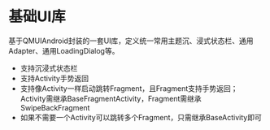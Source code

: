 # 基础UI库

基于QMUIAndroid封装的一套UI库，定义统一常用主题沉、浸式状态栏、通用Adapter、通用LoadingDialog等。

* 支持沉浸式状态栏
* 支持Activity手势返回
* 支持像Activity一样启动跳转Fragment，且Fragment支持手势返回；
  Activity需继承BaseFragmentActivity，Fragment需继承SwipeBackFragment
* 如果不需要一个Activity可以跳转多个Fragment，只需继承BaseActivity即可
